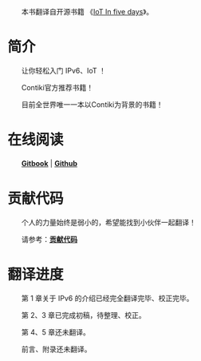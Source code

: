 
　　本书翻译自开源书籍 《[IoT In five days](https://github.com/tidyjiang8/IPv6-WSN-book)》。

# 简介
　　让你轻松入门 IPv6、IoT ！

　　Contiki官方推荐书籍！

　　目前全世界唯一一本以Contiki为背景的书籍！


# 在线阅读
　　**[Gitbook](https://tidyjiang8.gitbooks.io/-iot-in-5-days-chinese/content/)** | **[Github](https://github.com/tidyjiang8/IoT_In_5_Days_Chinese/blob/master/SUMMARY.md)**

# 贡献代码
　　个人的力量始终是弱小的，希望能找到小伙伴一起翻译！

　　请参考：**[贡献代码](gong_xian_dai_ma.md)**

# 翻译进度
　　第 1 章关于 IPv6 的介绍已经完全翻译完毕、校正完毕。
  
　　第 2、3 章已完成初稿，待整理、校正。
  
　　第 4、5 章还未翻译。
  
　　前言、附录还未翻译。